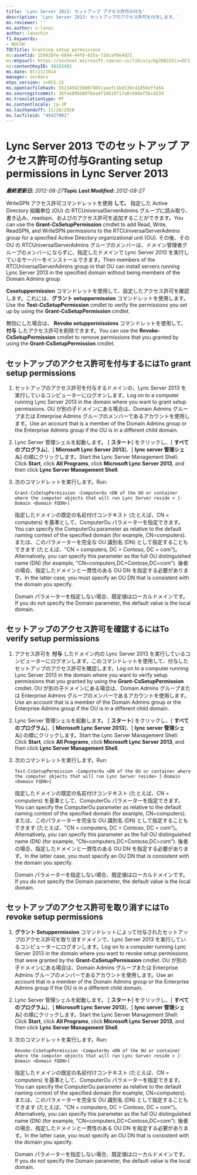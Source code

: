```yaml
---
title: 'Lync Server 2013: セットアップ アクセス許可の付与'
description: 'Lync Server 2013: セットアップのアクセス許可を付与します。'
ms.reviewer: ''
ms.author: v-lanac
author: lanachin
f1.keywords:
- NOCSH
TOCTitle: Granting setup permissions
ms:assetid: 15982bfe-6844-44f6-815a-72dcaf0e4d21
ms:mtpsurl: https://technet.microsoft.com/en-us/library/Gg398225(v=OCS.15)
ms:contentKeyID: 48183491
ms.date: 07/23/2014
manager: serdars
mtps_version: v=OCS.15
ms.openlocfilehash: 5523494219d07907caeefc1bd139c41856effa54
ms.sourcegitcommit: 36fee89bb887bea4f18b19f17a8c69daf5bc423d
ms.translationtype: MT
ms.contentlocale: ja-JP
ms.lasthandoff: 11/26/2020
ms.locfileid: "49427901"
---
```

# <a name="granting-setup-permissions-in-lync-server-2013"></a><span data-ttu-id="815cf-103">Lync Server 2013 でのセットアップ アクセス許可の付与</span><span class="sxs-lookup"><span data-stu-id="815cf-103">Granting setup permissions in Lync Server 2013</span></span>

<div data-xmlns="http://www.w3.org/1999/xhtml">

<div class="topic" data-xmlns="http://www.w3.org/1999/xhtml" data-msxsl="urn:schemas-microsoft-com:xslt" data-cs="https://msdn.microsoft.com/">

<div data-asp="https://msdn2.microsoft.com/asp">



</div>

<div id="mainSection">

<div id="mainBody"><span data-ttu-id="815cf-104">

<span> </span></span><span class="sxs-lookup"><span data-stu-id="815cf-104">

<span> </span></span></span>

<span data-ttu-id="815cf-105">_**最終更新日:** 2012-08-27_</span><span class="sxs-lookup"><span data-stu-id="815cf-105">_**Topic Last Modified:** 2012-08-27_</span></span>

<span data-ttu-id="815cf-106">WriteSPN アクセス許可コマンドレットを使用 **して、** 指定した Active Directory 組織単位 (OU) の RTCUniversalServerAdmins グループに読み取り、書き込み、readspn、およびのアクセス許可を追加することができます。</span><span class="sxs-lookup"><span data-stu-id="815cf-106">You can use the **Grant-CsSetupPermission** cmdlet to add Read, Write, ReadSPN, and WriteSPN permissions to the RTCUniversalServerAdmins group for a specified Active Directory organizational unit (OU).</span></span> <span data-ttu-id="815cf-107">その後、その OU の RTCUniversalServerAdmins グループのメンバーは、ドメイン管理者グループのメンバーにならずに、指定したドメインで Lync Server 2013 を実行しているサーバーをインストールできます。</span><span class="sxs-lookup"><span data-stu-id="815cf-107">Then members of the RTCUniversalServerAdmins group in that OU can install servers running Lync Server 2013 in the specified domain without being members of the Domain Admins group.</span></span>

<span data-ttu-id="815cf-108">**Cssetuppermission** コマンドレットを使用して、設定したアクセス許可を確認します。これには、**グラント setuppermission** コマンドレットを使用します。</span><span class="sxs-lookup"><span data-stu-id="815cf-108">Use the **Test-CsSetupPermission** cmdlet to verify the permissions you set up by using the **Grant-CsSetupPermission** cmdlet.</span></span>

<span data-ttu-id="815cf-109">無効にした場合は、 **Revoke setuppermissions** コマンドレットを使用して、 **付与** したアクセス許可を削除できます。</span><span class="sxs-lookup"><span data-stu-id="815cf-109">You can use the **Revoke-CsSetupPermission** cmdlet to remove permissions that you granted by using the **Grant-CsSetupPermission** cmdlet.</span></span>

<div>

## <a name="to-grant-setup-permissions"></a><span data-ttu-id="815cf-110">セットアップのアクセス許可を付与するには</span><span class="sxs-lookup"><span data-stu-id="815cf-110">To grant setup permissions</span></span>

1.  <span data-ttu-id="815cf-111">セットアップのアクセス許可を付与するドメインの、Lync Server 2013 を実行しているコンピューターにログオンします。</span><span class="sxs-lookup"><span data-stu-id="815cf-111">Log on to a computer running Lync Server 2013 in the domain where you want to grant setup permissions.</span></span> <span data-ttu-id="815cf-112">OU が別の子ドメインにある場合は、Domain Admins グループまたは Enterprise Admins グループのメンバーであるアカウントを使用します。</span><span class="sxs-lookup"><span data-stu-id="815cf-112">Use an account that is a member of the Domain Admins group or the Enterprise Admins group if the OU is in a different child domain.</span></span>

2.  <span data-ttu-id="815cf-113">Lync Server 管理シェルを起動します。 [ **スタート**] をクリックし、[ **すべてのプログラム**]、[ **Microsoft Lync Server 2013**]、[ **lync server 管理シェル**] の順にクリックします。</span><span class="sxs-lookup"><span data-stu-id="815cf-113">Start the Lync Server Management Shell: Click **Start**, click **All Programs**, click **Microsoft Lync Server 2013**, and then click **Lync Server Management Shell**.</span></span>

3.  <span data-ttu-id="815cf-114">次のコマンドレットを実行します。</span><span class="sxs-lookup"><span data-stu-id="815cf-114">Run:</span></span>
    
        Grant-CsSetupPermission -ComputerOu <DN of the OU or container where the computer objects that will run Lync Server reside > [-Domain <Domain FQDN>]
    
    <span data-ttu-id="815cf-115">指定したドメインの既定の名前付けコンテキスト (たとえば、CN = computers) を基準として、ComputerOu パラメーターを指定できます。</span><span class="sxs-lookup"><span data-stu-id="815cf-115">You can specify the ComputerOu parameter as relative to the default naming context of the specified domain (for example, CN=computers).</span></span> <span data-ttu-id="815cf-116">または、このパラメーターを完全な OU 識別名 (DN) として指定することもできます (たとえば、"CN = computers, DC = Contoso, DC = com")。</span><span class="sxs-lookup"><span data-stu-id="815cf-116">Alternatively, you can specify this parameter as the full OU distinguished name (DN) (for example, "CN=computers,DC=Contoso,DC=com").</span></span> <span data-ttu-id="815cf-117">後者の場合、指定したドメインと一貫性のある OU DN を指定する必要があります。</span><span class="sxs-lookup"><span data-stu-id="815cf-117">In the latter case, you must specify an OU DN that is consistent with the domain you specify.</span></span>
    
    <span data-ttu-id="815cf-118">Domain パラメーターを指定しない場合、既定値はローカルドメインです。</span><span class="sxs-lookup"><span data-stu-id="815cf-118">If you do not specify the Domain parameter, the default value is the local domain.</span></span>

</div>

<div>

## <a name="to-verify-setup-permissions"></a><span data-ttu-id="815cf-119">セットアップのアクセス許可を確認するには</span><span class="sxs-lookup"><span data-stu-id="815cf-119">To verify setup permissions</span></span>

1.  <span data-ttu-id="815cf-120">アクセス許可を **付与** したドメイン内の Lync Server 2013 を実行しているコンピューターにログオンします。このコマンドレットを使用して、付与したセットアップのアクセス許可を確認します。</span><span class="sxs-lookup"><span data-stu-id="815cf-120">Log on to a computer running Lync Server 2013 in the domain where you want to verify setup permissions that you granted by using the **Grant-CsSetupPermission** cmdlet.</span></span> <span data-ttu-id="815cf-121">OU が別の子ドメインにある場合は、Domain Admins グループまたは Enterprise Admins グループのメンバーであるアカウントを使用します。</span><span class="sxs-lookup"><span data-stu-id="815cf-121">Use an account that is a member of the Domain Admins group or the Enterprise Admins group if the OU is in a different child domain.</span></span>

2.  <span data-ttu-id="815cf-122">Lync Server 管理シェルを起動します。 [ **スタート**] をクリックし、[ **すべてのプログラム**]、[ **Microsoft Lync Server 2013**]、[ **lync server 管理シェル**] の順にクリックします。</span><span class="sxs-lookup"><span data-stu-id="815cf-122">Start the Lync Server Management Shell: Click **Start**, click **All Programs**, click **Microsoft Lync Server 2013**, and then click **Lync Server Management Shell**.</span></span>

3.  <span data-ttu-id="815cf-123">次のコマンドレットを実行します。</span><span class="sxs-lookup"><span data-stu-id="815cf-123">Run:</span></span>
    
        Test-CsSetupPermission -ComputerOu <DN of the OU or container where the computer objects that will run Lync Server reside> [-Domain <Domain FQDN>]
    
    <span data-ttu-id="815cf-124">指定したドメインの既定の名前付けコンテキスト (たとえば、CN = computers) を基準として、ComputerOu パラメーターを指定できます。</span><span class="sxs-lookup"><span data-stu-id="815cf-124">You can specify the ComputerOu parameter as relative to the default naming context of the specified domain (for example, CN=computers).</span></span> <span data-ttu-id="815cf-125">または、このパラメーターを完全な OU 識別名 (DN) として指定することもできます (たとえば、"CN = computers, DC = Contoso, DC = com")。</span><span class="sxs-lookup"><span data-stu-id="815cf-125">Alternatively, you can specify this parameter as the full OU distinguished name (DN) (for example, "CN=computers,DC=Contoso,DC=com").</span></span> <span data-ttu-id="815cf-126">後者の場合、指定したドメインと一貫性のある OU DN を指定する必要があります。</span><span class="sxs-lookup"><span data-stu-id="815cf-126">In the latter case, you must specify an OU DN that is consistent with the domain you specify.</span></span>
    
    <span data-ttu-id="815cf-127">Domain パラメーターを指定しない場合、既定値はローカルドメインです。</span><span class="sxs-lookup"><span data-stu-id="815cf-127">If you do not specify the Domain parameter, the default value is the local domain.</span></span>

</div>

<div>

## <a name="to-revoke-setup-permissions"></a><span data-ttu-id="815cf-128">セットアップのアクセス許可を取り消すには</span><span class="sxs-lookup"><span data-stu-id="815cf-128">To revoke setup permissions</span></span>

1.  <span data-ttu-id="815cf-129">**グラント Setuppermission** コマンドレットによって付与されたセットアップのアクセス許可を取り消すドメインで、Lync Server 2013 を実行しているコンピューターにログオンします。</span><span class="sxs-lookup"><span data-stu-id="815cf-129">Log on to a computer running Lync Server 2013 in the domain where you want to revoke setup permissions that were granted by the **Grant-CsSetupPermission** cmdlet.</span></span> <span data-ttu-id="815cf-130">OU が別の子ドメインにある場合は、Domain Admins グループまたは Enterprise Admins グループのメンバーであるアカウントを使用します。</span><span class="sxs-lookup"><span data-stu-id="815cf-130">Use an account that is a member of the Domain Admins group or the Enterprise Admins group if the OU is in a different child domain.</span></span>

2.  <span data-ttu-id="815cf-131">Lync Server 管理シェルを起動します。 [ **スタート**] をクリックし、[ **すべてのプログラム**]、[ **Microsoft Lync Server 2013**]、[ **lync server 管理シェル**] の順にクリックします。</span><span class="sxs-lookup"><span data-stu-id="815cf-131">Start the Lync Server Management Shell: Click **Start**, click **All Programs**, click **Microsoft Lync Server 2013**, and then click **Lync Server Management Shell**.</span></span>

3.  <span data-ttu-id="815cf-132">次のコマンドレットを実行します。</span><span class="sxs-lookup"><span data-stu-id="815cf-132">Run:</span></span>
    
        Revoke-CsSetupPermission -ComputerOu <DN of the OU or container where the computer objects that will run Lync Server reside > [-Domain <Domain FQDN>]
    
    <span data-ttu-id="815cf-133">指定したドメインの既定の名前付けコンテキスト (たとえば、CN = computers) を基準として、ComputerOu パラメーターを指定できます。</span><span class="sxs-lookup"><span data-stu-id="815cf-133">You can specify the ComputerOu parameter as relative to the default naming context of the specified domain (for example, CN=computers).</span></span> <span data-ttu-id="815cf-134">または、このパラメーターを完全な OU 識別名 (DN) として指定することもできます (たとえば、"CN = computers, DC = Contoso, DC = com")。</span><span class="sxs-lookup"><span data-stu-id="815cf-134">Alternatively, you can specify this parameter as the full OU distinguished name (DN) (for example, "CN=computers,DC=Contoso,DC=com").</span></span> <span data-ttu-id="815cf-135">後者の場合、指定したドメインと一貫性のある OU DN を指定する必要があります。</span><span class="sxs-lookup"><span data-stu-id="815cf-135">In the latter case, you must specify an OU DN that is consistent with the domain you specify.</span></span>
    
    <span data-ttu-id="815cf-136">Domain パラメーターを指定しない場合、既定値はローカルドメインです。</span><span class="sxs-lookup"><span data-stu-id="815cf-136">If you do not specify the Domain parameter, the default value is the local domain.</span></span>

<span data-ttu-id="815cf-137"></div>

</div>

<span> </span>

</div>

</div>

</span><span class="sxs-lookup"><span data-stu-id="815cf-137"></div>

</div>

<span> </span>

</div>

</div>

</span></span></div>

